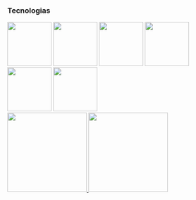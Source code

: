 ### Tecnologias
<div>
<img loading="lazy" src="https://cdn.jsdelivr.net/gh/devicons/devicon@latest/icons/java/java-original-wordmark.svg" width="100" height="100"/>
<img loading="lazy" src="https://cdn.jsdelivr.net/gh/devicons/devicon@latest/icons/csharp/csharp-original.svg" width="100" height="100"/>
<img loading="lazy" src="https://cdn.jsdelivr.net/gh/devicons/devicon@latest/icons/javascript/javascript-original.svg" width="100" height="100"/>
<img loading="lazy" src="https://cdn.jsdelivr.net/gh/devicons/devicon@latest/icons/docker/docker-original-wordmark.svg" width="100" height="100"/>
<img loading="lazy" src="https://cdn.jsdelivr.net/gh/devicons/devicon@latest/icons/react/react-original-wordmark.svg" width="100" height="100"/>
<img loading="lazy" src="https://cdn.jsdelivr.net/gh/devicons/devicon@latest/icons/python/python-original-wordmark.svg" width="100" height="100"/>
</div>

<div>
<a href="https://github.com/Bruno-Ambrosio">
<img loading="lazy" height="180em" src="https://github-readme-stats.vercel.app/api/top-langs/?username=Bruno-Ambrosio&layout=compact&langs_count=7&theme=dracula"/>
<img loading="lazy" height="180em" src="https://github-readme-stats.vercel.app/api?username=Bruno-Ambrosio&show_icons=true&theme=dracula&include_all_commits=true&count_private=true"/>
</div>
